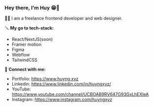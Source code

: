 ### Hey there, I'm Huy 😁👋

🧑‍🦲 I am a freelance frontend developer and web designer.

🪛 **My go to tech-stack:**
- React/NextJS(soon)
- Framer motion
- Figma
- Webflow
- TailwindCSS

🙌 **Connect with me:**
- Portfolio: https://www.huyng.xyz
- Linkedin: https://www.linkedin.com/in/huyngxyz/
- YouTube: https://www.youtube.com/channel/UCBOAB9RV647G93GxLhEXleA
- Instagram: https://www.instagram.com/huyngxyz

<!--
**huyngxyz/huyngxyz** is a ✨ _special_ ✨ repository because its `README.md` (this file) appears on your GitHub profile.

Here are some ideas to get you started:

- 🔭 I’m currently working on ...
- 🌱 I’m currently learning ...
- 👯 I’m looking to collaborate on ...
- 🤔 I’m looking for help with ...
- 💬 Ask me about ...
- 📫 How to reach me: ...
- 😄 Pronouns: ...
- ⚡ Fun fact: ...
-->
